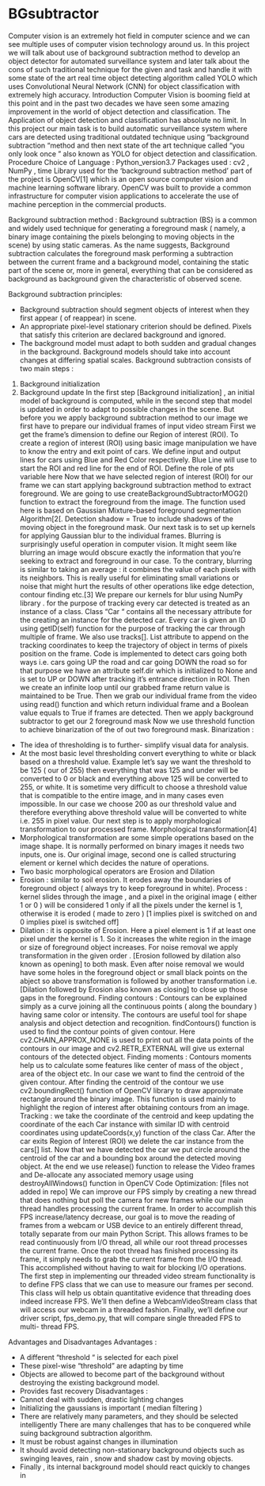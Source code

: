 # BGsubtractor

Computer vision is an extremely hot field in computer science and we can see multiple uses of computer vision technology around us. In this project we will talk about use of background subtraction method to develop an object detector for automated surveillance system and later talk about the cons of such traditional technique for the given and task and handle it with some state of the art real time object detecting algorithm called YOLO which uses Convolutional Neural Network (CNN) for object classification with extremely high accuracy.
Introduction
Computer Vision is booming field at this point and in the past two decades we have seen some amazing improvement in the world of object detection and classification. The Application of object detection and classification has absolute no limit. In this project our main task is to build automatic surveillance system where cars are detected using traditional outdated technique using “background subtraction “method and then next state of the art technique called “you only look once ” also known as YOLO for object detection and classification.
Procedure
Choice of Language : Python_version3.7 Packages used : cv2 , NumPy , time
Library used for the ‘background subtraction method’ part of the project is OpenCV[1] which is an open source computer vision and machine learning software library. OpenCV was built to provide a common infrastructure for computer vision applications to accelerate the use of machine perception in the commercial products.

Background subtraction method :
Background subtraction (BS) is a common and widely used technique for generating a foreground mask ( namely, a binary image containing the pixels belonging to moving objects in the scene) by using static cameras.
As the name suggests, Background subtraction calculates the foreground mask performing a subtraction between the current frame and a background model, containing the static part of the scene or, more in general, everything that can be considered as background as background given the characteristic of observed scene.


Background subtraction principles:
- Background subtraction should segment objects of interest when they first appear ( of reappear) in scene.
- An appropriate pixel-level stationary criterion should be defined. Pixels that satisfy this criterion are declared background and ignored.
- The background model must adapt to both sudden and gradual changes in the background.
Background models should take into account changes at differing spatial scales.
Background subtraction consists of two main steps :
1. Background initialization
2. Background update
In the first step [Background initialization] , an initial model of background is computed, while in the second step that model is updated in order to adapt to possible changes in the scene.
But before you we apply background subtraction method to our image we first have to prepare our individual frames of input video stream
First we get the frame’s dimension to define our Region of interest (ROI).
To create a region of interest (ROI) using basic image manipulation we have to know the entry and exit point of cars. We define input and output lines for cars using Blue and Red Color respectively.
Blue Line will use to start the ROI and red line for the end of ROI.
Define the role of pts variable here
Now that we have selected region of interest (ROI) for our frame we can start applying background subtraction method to extract foreground.
We are
going
to
use
createBackgroundSubtractorMOG2()
function to extract the foreground from the image. The function used here is based on Gaussian Mixture-based foreground segmentation Algorithm[2[.
Detection shadow = True to include shadows of the moving object in the foreground mask.
Our next task is to set up kernels for applying Gaussian blur to the individual frames.
Blurring is surprisingly useful operation in computer vision. It might seem like blurring an image would obscure exactly the information that you’re seeking to extract and foreground in our case.
To the contrary, blurring is similar to taking an average : it combines the value of each pixels with its neighbors. This is really useful for eliminating small variations or noise that might hurt the results of other operations like edge detection, contour finding etc.[3]
We prepare our kernels for blur using NumPy library .
for the purpose of tracking every car detected is treated as an instance of a class.
Class “Car “ contains all the necessary attribute for the creating an instance for the detected car.
Every car is given an ID using getID(self) function for the purpose of tracking the car through multiple of frame. We also use tracks[]. List attribute to append on the tracking coordinates to keep the trajectory of object in terms of pixels position on the frame. Code is implemented to detect cars going both ways i.e. cars going UP the road and car going DOWN the road so for that purpose we have an attribute self.dir which is initialized to None and is set to UP or DOWN after tracking it’s entrance direction in ROI.
Then we create an infinite loop until our grabbed frame return value is maintained to be True.
Then we grab our individual frame from the video using read() function and which return individual frame and a Boolean value equals to True if frames are detected.
Then we apply background subtractor to get our 2 foreground mask
Now we use threshold function to achieve binarization of the of out two foreground mask.
Binarization :
- The idea of thresholding is to further- simplify visual data for analysis.
- At the most basic level thresholding convert everything to white or black based on a threshold value. Example let’s say we want the threshold to be 125 ( our of 255) then everything that was 125 and under will be converted to 0 or black and everything above 125 will be converted to 255, or white.
It is sometime very difficult to choose a threshold value that is compatible to the entire image, and in many cases even impossible.
In our case we choose 200 as our threshold value and therefore everything above threshold value will be converted to white i.e. 255 in pixel value.
Our next step is to apply morphological transformation to our processed frame.
Morphological transformation[4]
- Morphological transformation are some simple operations based on the image shape. It is normally performed on binary images it needs two inputs, one is. Our original image, second one is called structuring element or kernel which decides the nature of operations.
- Two basic morphological operators are Erosion and Dilation
- Erosion : similar to soil erosion. It erodes away the boundaries of foreground object ( always try to keep foreground in white).
Process : kernel slides through the image , and a pixel in the original image ( either 1 or 0 ) will be considered 1 only if all the pixels under the kernel is 1, otherwise it is eroded ( made to zero ) [1 implies pixel is switched on and 0 implies pixel is switched off]
- Dilation : it is opposite of Erosion. Here a pixel element is 1 if at least one pixel under the kernel is 1. So it increases the white region in the image or size of foreground object increases.
For noise removal we apply transformation in the given order . [Erosion followed by dilation also known as opening] to both mask.
Even after noise removal we would have some holes in the foreground object or small black points on the abject so above transformation is followed by another transformation i.e. [Dilation followed by Erosion also known as closing] to close up those gaps in the foreground.
Finding contours :
Contours can be explained simply as a curve joining all the continuous points ( along the boundary ) having same color or intensity. The contours are useful tool for shape analysis and object detection and recognition.
findContours() function is used to find the contour points of given contour.
Here cv2.CHAIN_APPROX_NONE is used to print out all the data points of the contours in our image and cv2.RETR_EXTERNAL will give us external contours of the detected object.
Finding moments :
Contours moments help us to calculate some features like center of mass of the object , area of the object etc. In our case we want to find the centroid of the given contour.
After finding the centroid of the contour we use cv2.boundingRect() function of OpenCV library to draw approximate rectangle around the binary image.
This function is used mainly to highlight the region of interest after obtaining contours from an image.
Tracking :
we take the coordinate of the centroid and keep updating the coordinate of the each Car instance with similar ID with centroid coordinates using updateCoords(x,y) function of the class Car.
After the car exits Region of Interest (ROI) we delete the car instance from the cars[] list.
Now that we have detected the car we put circle around the centroid of the car and a bounding box around the detected moving object.
At the end we use release() function to release the Video frames and De-allocate any associated memory usage using destroyAllWindows() function in OpenCV
Code Optimization: [files not added in repo]
We can improve our FPS simply by creating a new thread that does nothing but poll the camera for new frames while our main thread handles processing the current frame.
In order to accomplish this FPS increase/latency decrease, our goal is to move the reading of frames from a webcam or USB device to an entirely different thread, totally separate from our main Python Script. This allows frames to be read continuously from I/O thread, all while our root thread processes the current frame. Once the root thread has finished processing its frame, it simply needs to grab the current frame from the I/O thread. This accomplished without having to wait for blocking I/O operations.
The first step in implementing our threaded video stream functionality is to define FPS class that we can use to measure our frames per second. This class will help us obtain quantitative evidence that threading does indeed increase FPS.
We’ll then define a WebcamVideoStream class that will access our webcam in a threaded fashion. Finally, we’ll define our driver script, fps_demo.py, that will compare single threaded FPS to multi- thread FPS.


Advantages and Disadvantages
Advantages :
- A different “threshold “ is selected for each pixel
- These pixel-wise “threshold” are adapting by time
- Objects are allowed to become part of the background without destroying the existing background model.
- Provides fast recovery
Disadvantages :
- Cannot deal with sudden, drastic lighting changes
- Initializing the gaussians is important ( median filtering )
- There are relatively many parameters, and they should be selected intelligently
There are many challenges that has to be conquered while suing background subtraction algorithm.
- It must be robust against changes in illumination
- It should avoid detecting non-stationary background objects such as swinging leaves, rain , snow and shadow cast by moving objects.
- Finally , its internal background model should react quickly to changes in


